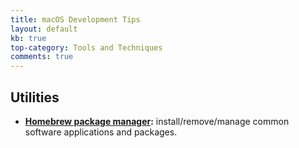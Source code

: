 ```yaml
---
title: macOS Development Tips
layout: default
kb: true
top-category: Tools and Techniques
comments: true
---
```


## Utilities

- **[Homebrew package manager](https://brew.sh/):** install/remove/manage common software applications and packages.


